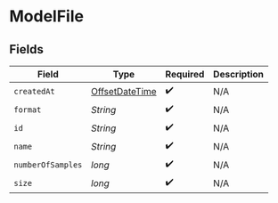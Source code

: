# ModelFile


## Fields

| Field                                                                                     | Type                                                                                      | Required                                                                                  | Description                                                                               |
| ----------------------------------------------------------------------------------------- | ----------------------------------------------------------------------------------------- | ----------------------------------------------------------------------------------------- | ----------------------------------------------------------------------------------------- |
| `createdAt`                                                                               | [OffsetDateTime](https://docs.oracle.com/javase/8/docs/api/java/time/OffsetDateTime.html) | :heavy_check_mark:                                                                        | N/A                                                                                       |
| `format`                                                                                  | *String*                                                                                  | :heavy_check_mark:                                                                        | N/A                                                                                       |
| `id`                                                                                      | *String*                                                                                  | :heavy_check_mark:                                                                        | N/A                                                                                       |
| `name`                                                                                    | *String*                                                                                  | :heavy_check_mark:                                                                        | N/A                                                                                       |
| `numberOfSamples`                                                                         | *long*                                                                                    | :heavy_check_mark:                                                                        | N/A                                                                                       |
| `size`                                                                                    | *long*                                                                                    | :heavy_check_mark:                                                                        | N/A                                                                                       |